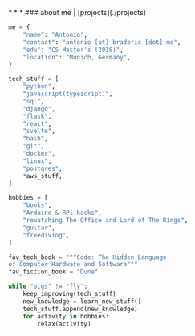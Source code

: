 <link rel="stylesheet" href="style.css">
<script src="script.js"></script>
<title>Antonio</title>
* * *
### about me   |   [projects](./projects)

```python
me = {
    "name": "Antonio",
    "contact": "antonio [at] bradaric [dot] me",
    "edu": "CS Master's (2018)",
    "location": "Munich, Germany",
}

tech_stuff = [
    "python",
    "javascript(typescript)",
    "sql",
    "django",
    "flask",
    "react",
    "svelte",
    "bash",
    "git",
    "docker",
    "linux",
    "postgres",
    *aws_stuff,
]

hobbies = [
    "books",
    "Arduino & RPi hacks",
    "rewatching The Office and Lord of The Rings",
    "guitar",
    "freediving",
]

fav_tech_book = """Code: The Hidden Language
of Computer Hardware and Software"""
fav_fiction_book = "Dune"

while "pigs" != "fly":
    keep_improving(tech_stuff)
    new_knowledge = learn_new_stuff()
    tech_stuff.append(new_knowledge)
    for activity in hobbies:
        relax(activity)
```
